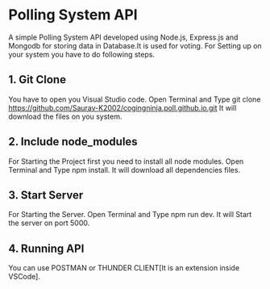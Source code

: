 # Polling System API
A simple Polling System API developed using Node.js, Express.js and Mongodb for storing data in Database.It is used for voting. For Setting up on your system you have to do following steps.

## 1. Git Clone
You have to open you Visual Studio code.
Open Terminal and Type git clone https://github.com/Saurav-K2002/cogingninja.poll.github.io.git
It will download the files on you system.

## 2. Include node_modules
For Starting the Project first you need to install all node modules.
Open Terminal and Type npm install.
It will download all dependencies files.

## 3. Start Server
For Starting the Server.
Open Terminal and Type npm run dev.
It will Start the server on port 5000.

## 4. Running API
You can use POSTMAN or THUNDER CLIENT[It is an extension inside VSCode].
